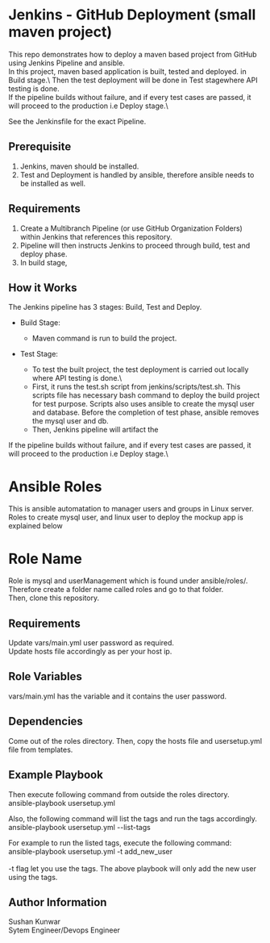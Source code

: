 # Jenkins - GitHub Deployment (small maven project)

This repo demonstrates how to deploy a maven based project from GitHub using Jenkins Pipeline and ansible.\
In this project, maven based application is built, tested and deployed.
in Build stage.\ 
Then the test deployment will be done in Test stagewhere API testing is done.\
If the pipeline builds without failure, and if every test cases are passed, it will proceed to the production i.e Deploy stage.\

See the Jenkinsfile for the exact Pipeline.

Prerequisite
------------
1. Jenkins, maven should be installed.
2. Test and Deployment is handled by ansible, therefore ansible needs to be installed as well.

Requirements
------------
1. Create a Multibranch Pipeline (or use GitHub Organization Folders) within Jenkins that references this repository.
2. Pipeline will then instructs Jenkins to proceed through build, test and deploy phase.
3. In build stage,


How it Works
------------
The Jenkins pipeline has 3 stages: Build, Test and Deploy.

* Build Stage:
  * Maven command is run to build the project.

* Test Stage:
  * To test the built project, the test deployment is carried out locally where API testing is done.\
  * First, it runs the test.sh script from jenkins/scripts/test.sh. This scripts file has necessary bash command to deploy the build project for test purpose. Scripts also uses ansible to create the mysql user and database. Before the completion of test phase, ansible removes the mysql user and db.
  * Then, Jenkins pipeline will artifact the 


If the pipeline builds without failure, and if every test cases are passed, it will proceed to the production i.e Deploy stage.\



Ansible Roles
=========
This is ansible automatation to manager users and groups in Linux server.\
Roles to create mysql user, and linux user to deploy the mockup app is explained below

Role Name
=========

Role is mysql and userManagement which is found under ansible/roles/.\
Therefore create a folder name called roles and go to that folder.\
Then, clone this repository.

Requirements
------------

Update vars/main.yml user password as required.\
Update hosts file accordingly as per your host ip.

Role Variables
--------------

vars/main.yml has the variable and it contains the user password.

Dependencies
------------
Come out of the roles directory. Then, copy the hosts file and usersetup.yml file from templates.

Example Playbook
----------------
Then execute following command from outside the roles directory.\
ansible-playbook usersetup.yml

Also, the following command will list the tags and run the tags accordingly.\
ansible-playbook usersetup.yml --list-tags

For example to run the listed tags, execute the following command:\
ansible-playbook usersetup.yml -t add_new_user\
\
-t flag let you use the tags. The above playbook will only add the new user using the tags.

Author Information
------------------

Sushan Kunwar\
Sytem Engineer/Devops Engineer

